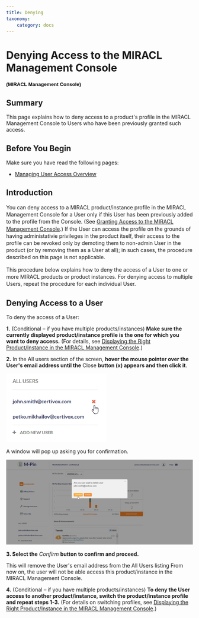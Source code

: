 ```yaml
---
title: Denying
taxonomy:
    category: docs
---
```


Denying Access to the MIRACL Management Console
===============================================

**<span style="font-size:10.0pt;line-height:106%;font-family:
&quot;Verdana&quot;,sans-serif;color:black;background:white">(MIRACL Management Console)</span>**

Summary
-------

This page explains how to deny access to a product's profile in the MIRACL Management Console to Users who have been previously granted such access.

Before You Begin
----------------

Make sure you have read the following pages:

-   [Managing User Access Overview](#)

Introduction
------------

<span style="line-height: 19.2000007629395px;">You can deny access to a MIRACL product/instance profile in the MIRACL Management Console for a User only if this User has been previously added to the profile from the Console. (See </span>[Granting Access to the MIRACL Management Console](#)<span style="line-height: 19.2000007629395px;">.) If the User can access the profile </span>on the grounds of<span style="line-height: 19.2000007629395px;"> having administativie privileges in the product itself, their access to the profile can be revoked only by demoting them to non-admin User in the product (or by removing them as a User at all); in such cases, the procedure described on this page is not applicable. </span>

<span style="line-height: 19.2000007629395px;">This procedure below explains how to deny the access of a User to one or more MIRACL products or product instances. For denying access to multiple Users, repeat the procedure for each individual User.</span>

Denying Access to a User
------------------------

To deny the access of a User:

**1.** (Conditional – if you have multiple products/instances) **Make sure the currently displayed product/instance profile is the one for which you want to deny access.** (For details, see [Displaying the Right Product/Instance in the MIRACL Management Console](#).)

**2.** In the All users section of the screen, **hover the mouse pointer over the User's email address until the** Close **button (x) appears and then click it**.

![Removing a User from the All Users listing](images/screenshot_17(3).jpg?dc=201507241636-20)

A window will pop up asking you for confirmation.

![Confirming the removal of a User](images/screenshot_18(1).jpg?dc=201507241640-167)

**3. Select the** *Confirm* **button to confirm and proceed.**

This will remove the User's email address from the All Users listing From now on, the user will not be able access this product/instance in the MIRACL Management Console.

**4.** (Conditional – if you have multiple products/instances) **To deny the User access to another product/instance, switch the product/instance profile and repeat steps 1-3.** (For details on switching profiles, see [Displaying the Right Product/Instance in the MIRACL Management Console](#).)